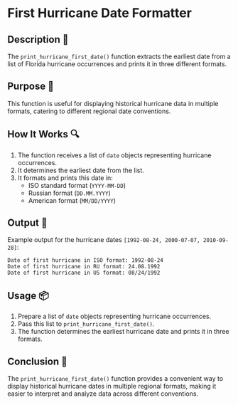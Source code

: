 # First Hurricane Date Formatter

## Description 📝

The `print_hurricane_first_date()` function extracts the earliest date from a list of Florida hurricane occurrences and prints it in three different formats.

## Purpose 🎯

This function is useful for displaying historical hurricane data in multiple formats, catering to different regional date conventions.

## How It Works 🔍

1. The function receives a list of `date` objects representing hurricane occurrences.
2. It determines the earliest date from the list.
3. It formats and prints this date in:
    - ISO standard format (`YYYY-MM-DD`)
    - Russian format (`DD.MM.YYYY`)
    - American format (`MM/DD/YYYY`)

## Output 📜

Example output for the hurricane dates `[1992-08-24, 2000-07-07, 2010-09-28]`:

```
Date of first hurricane in ISO format: 1992-08-24
Date of first hurricane in RU format: 24.08.1992
Date of first hurricane in US format: 08/24/1992
```

## Usage 📦

1. Prepare a list of `date` objects representing hurricane occurrences.
2. Pass this list to `print_hurricane_first_date()`.
3. The function determines the earliest hurricane date and prints it in three formats.

## Conclusion 🚀

The `print_hurricane_first_date()` function provides a convenient way to display historical hurricane dates in multiple regional formats, making it easier to interpret and analyze data across different conventions.
